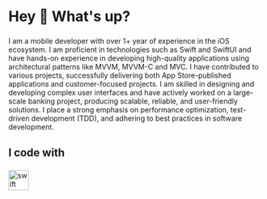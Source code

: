 <h1 align="left">Hey 👋 What's up?</h1>

###

<p align="left">I am a mobile developer with over 1+ year of experience in the iOS ecosystem. I am proficient in technologies such as Swift and SwiftUI and have hands-on experience in developing high-quality applications using architectural patterns like MVVM, MVVM-C and MVC. I have contributed to various projects, successfully delivering both App Store-published applications and customer-focused projects. I am skilled in designing and developing complex user interfaces and have actively worked on a large-scale banking project, producing scalable, reliable, and user-friendly solutions. I place a strong emphasis on performance optimization, test-driven development (TDD), and adhering to best practices in software development.</p>

###

<h2 align="left">I code with</h2>

###

<div align="left">
  <img src="https://cdn.jsdelivr.net/gh/devicons/devicon/icons/swift/swift-original.svg" height="40" alt="swift logo"  />
  <img width="12" />
</div>

###
